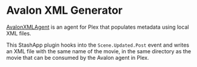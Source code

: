 # Avalon XML Generator
[AvalonXMLAgent](https://github.com/joshuaavalon/AvalonXmlAgent.bundle) is an agent for Plex that populates metadata using local XML files.

This StashApp plugin hooks into the `Scene.Updated.Post` event and writes an XML file with the same name of the movie, in the same directory as the movie that can be consumed by the Avalon agent in Plex.
